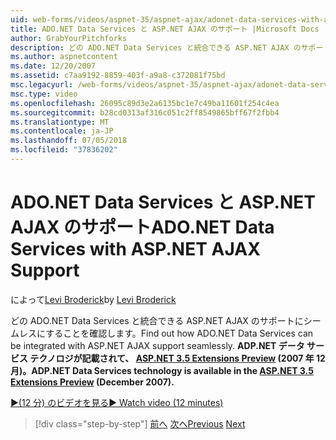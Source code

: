 ```yaml
---
uid: web-forms/videos/aspnet-35/aspnet-ajax/adonet-data-services-with-aspnet-ajax-support
title: ADO.NET Data Services と ASP.NET AJAX のサポート |Microsoft Docs
author: GrabYourPitchforks
description: どの ADO.NET Data Services と統合できる ASP.NET AJAX のサポートにシームレスにすることを確認します。 ADP.NET データ サービス テクノロジでは、ASP.NET 3.5 e. で使用できます.
ms.author: aspnetcontent
ms.date: 12/20/2007
ms.assetid: c7aa9192-8859-403f-a9a8-c372081f75bd
msc.legacyurl: /web-forms/videos/aspnet-35/aspnet-ajax/adonet-data-services-with-aspnet-ajax-support
msc.type: video
ms.openlocfilehash: 26095c89d3e2a6135bc1e7c49ba11601f254c4ea
ms.sourcegitcommit: b28cd0313af316c051c2ff8549865bff67f2fbb4
ms.translationtype: MT
ms.contentlocale: ja-JP
ms.lasthandoff: 07/05/2018
ms.locfileid: "37836202"
---
```

<a name="adonet-data-services-with-aspnet-ajax-support"></a><span data-ttu-id="7e29a-104">ADO.NET Data Services と ASP.NET AJAX のサポート</span><span class="sxs-lookup"><span data-stu-id="7e29a-104">ADO.NET Data Services with ASP.NET AJAX Support</span></span>
====================
<span data-ttu-id="7e29a-105">によって[Levi Broderick](https://github.com/GrabYourPitchforks)</span><span class="sxs-lookup"><span data-stu-id="7e29a-105">by [Levi Broderick](https://github.com/GrabYourPitchforks)</span></span>

<span data-ttu-id="7e29a-106">どの ADO.NET Data Services と統合できる ASP.NET AJAX のサポートにシームレスにすることを確認します。</span><span class="sxs-lookup"><span data-stu-id="7e29a-106">Find out how ADO.NET Data Services can be integrated with ASP.NET AJAX support seamlessly.</span></span> <span data-ttu-id="7e29a-107">**ADP.NET データ サービス テクノロジが記載されて、 [ASP.NET 3.5 Extensions Preview](https://www.asp.net/downloads/35-sp1#find) (2007 年 12 月)。**</span><span class="sxs-lookup"><span data-stu-id="7e29a-107">**ADP.NET Data Services technology is available in the [ASP.NET 3.5 Extensions Preview](https://www.asp.net/downloads/35-sp1#find) (December 2007).**</span></span>

[<span data-ttu-id="7e29a-108">&#9654;(12 分) のビデオを見る</span><span class="sxs-lookup"><span data-stu-id="7e29a-108">&#9654; Watch video (12 minutes)</span></span>](https://channel9.msdn.com/Blogs/ASP-NET-Site-Videos/adonet-data-services-with-aspnet-ajax-support)

> [!div class="step-by-step"]
> <span data-ttu-id="7e29a-109">[前へ](aspnet-ajax-a-demonstration-of-aspnet-ajax.md)
> [次へ](introduction-to-aspnet-ajax-history.md)</span><span class="sxs-lookup"><span data-stu-id="7e29a-109">[Previous](aspnet-ajax-a-demonstration-of-aspnet-ajax.md)
[Next](introduction-to-aspnet-ajax-history.md)</span></span>
